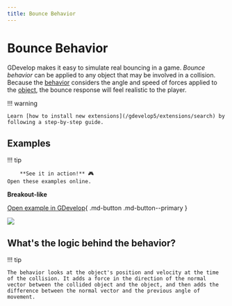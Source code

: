 ```yaml
---
title: Bounce Behavior
---
```

# Bounce Behavior

GDevelop makes it easy to simulate real bouncing in a game. _Bounce behavior_ can be applied to any object that may be involved in a collision. Because the [behavior](/gdevelop5/behaviors) considers the angle and speed of forces applied to the [object](/gdevelop5/objects), the bounce response will feel realistic to the player.

!!! warning

    Learn [how to install new extensions](/gdevelop5/extensions/search) by following a step-by-step guide.

## Examples

!!! tip

        **See it in action!** 🎮
    Open these examples online.

**Breakout-like**

[Open example in GDevelop](https://editor.gdevelop.io/?project=example://breakout){ .md-button .md-button--primary }

[![](/gdevelop5/tutorials/breakout-screenshot.png)](https://editor.gdevelop.io/?project=example://breakout)


## What's the logic behind the behavior?

!!! tip


    The behavior looks at the object's position and velocity at the time of the collision. It adds a force in the direction of the normal vector between the collided object and the object, and then adds the difference between the normal vector and the previous angle of movement.
